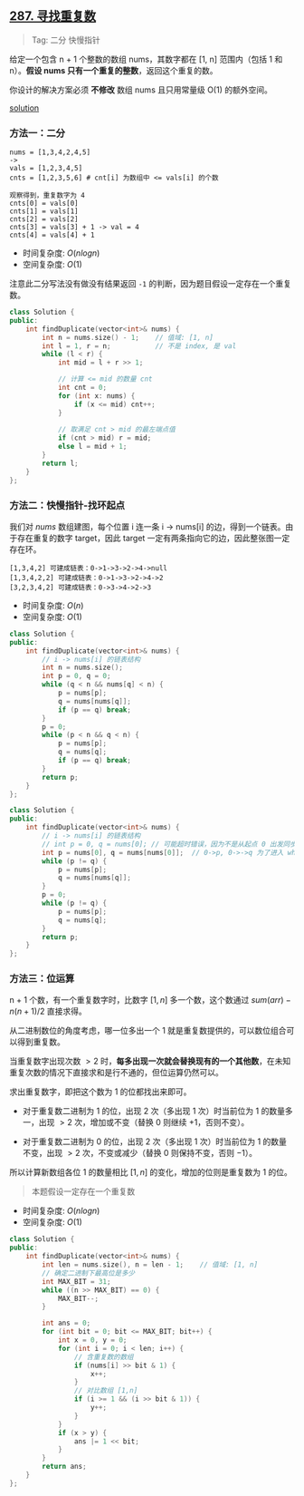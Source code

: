 ## [287. 寻找重复数](https://leetcode-cn.com/problems/find-the-duplicate-number/)

> Tag: 二分 快慢指针

给定一个包含 n + 1 个整数的数组 nums，其数字都在 [1, n] 范围内（包括 1 和 n）。**假设 nums 只有一个重复的整数**，返回这个重复的数。

你设计的解决方案必须 **不修改** 数组 nums 且只用常量级 O(1) 的额外空间。

[solution](https://leetcode.cn/problems/find-the-duplicate-number/solutions/261119/xun-zhao-zhong-fu-shu-by-leetcode-solution/)

### 方法一：二分

```
nums = [1,3,4,2,4,5]
->
vals = [1,2,3,4,5]
cnts = [1,2,3,5,6] # cnt[i] 为数组中 <= vals[i] 的个数

观察得到，重复数字为 4
cnts[0] = vals[0]
cnts[1] = vals[1]
cnts[2] = vals[2]
cnts[3] = vals[3] + 1 -> val = 4
cnts[4] = vals[4] + 1
```

* 时间复杂度: ${O(nlogn)}$
* 空间复杂度: ${O(1)}$

注意此二分写法没有做没有结果返回 `-1` 的判断，因为题目假设一定存在一个重复数。

```c++
class Solution {
public:
    int findDuplicate(vector<int>& nums) {
        int n = nums.size() - 1;    // 值域: [1, n]
        int l = 1, r = n;           // 不是 index, 是 val
        while (l < r) {
            int mid = l + r >> 1;

            // 计算 <= mid 的数量 cnt
            int cnt = 0;
            for (int x: nums) {
                if (x <= mid) cnt++;
            }
            
            // 取满足 cnt > mid 的最左端点值
            if (cnt > mid) r = mid;
            else l = mid + 1;
        }
        return l;
    }
};
```

### 方法二：快慢指针-找环起点

我们对 $nums$ 数组建图，每个位置 i 连一条 i -> nums[i] 的边，得到一个链表。由于存在重复的数字 target，因此 target 一定有两条指向它的边，因此整张图一定存在环。

	[1,3,4,2] 可建成链表：0->1->3->2->4->null
    [1,3,4,2,2] 可建成链表：0->1->3->2->4->2
    [3,2,3,4,2] 可建成链表：0->3->4->2->3

* 时间复杂度: ${O(n)}$
* 空间复杂度: ${O(1)}$
```c++
class Solution {
public:
    int findDuplicate(vector<int>& nums) {
        // i -> nums[i] 的链表结构
        int n = nums.size();
        int p = 0, q = 0;
        while (q < n && nums[q] < n) {
            p = nums[p];
            q = nums[nums[q]];
            if (p == q) break;
        }
        p = 0;
        while (p < n && q < n) {
            p = nums[p];
            q = nums[q];
            if (p == q) break;
        }
        return p;
    }
};
```

```cpp
class Solution {
public:
    int findDuplicate(vector<int>& nums) {
        // i -> nums[i] 的链表结构
        // int p = 0, q = nums[0]; // 可能超时错误，因为不是从起点 0 出发同步到达，后续找环起点要从链表头开始
        int p = nums[0], q = nums[nums[0]];  // 0->p, 0->->q 为了进入 while 循环初始设置值不等
        while (p != q) {
            p = nums[p];
            q = nums[nums[q]];
        }
        p = 0;
        while (p != q) {
            p = nums[p];
            q = nums[q];
        }
        return p;
    }
};
```

### 方法三：位运算

n + 1 个数，有一个重复数字时，比数字 $[1, n]$ 多一个数，这个数通过 $sum(arr)-n(n+1)/2$ 直接求得。

从二进制数位的角度考虑，哪一位多出一个 1 就是重复数提供的，可以数位组合可以得到重复数。

当重复数字出现次数 $> 2$ 时，**每多出现一次就会替换现有的一个其他数**，在未知重复次数的情况下直接求和是行不通的，但位运算仍然可以。

求出重复数字，即把这个数为 1 的位都找出来即可。

* 对于重复数二进制为 1 的位，出现 2 次（多出现 1 次）时当前位为 1 的数量多一，出现 $>2$ 次，增加或不变（替换 0 则继续 $+1$，否则不变）。

* 对于重复数二进制为 0 的位，出现 2 次（多出现 1 次）时当前位为 1 的数量不变，出现 $>2$ 次，不变或减少（替换 0 则保持不变，否则 $-1$）。

所以计算新数组各位 1 的数量相比 $[1, n]$ 的变化，增加的位则是重复数为 1 的位。

> 本题假设一定存在一个重复数

* 时间复杂度: ${O(nlogn)}$
* 空间复杂度: ${O(1)}$
```c++
class Solution {
public:
    int findDuplicate(vector<int>& nums) {
        int len = nums.size(), n = len - 1;    // 值域: [1, n]
        // 确定二进制下最高位是多少
        int MAX_BIT = 31;
        while ((n >> MAX_BIT) == 0) {
            MAX_BIT--;
        }

        int ans = 0;
        for (int bit = 0; bit <= MAX_BIT; bit++) {
            int x = 0, y = 0;
            for (int i = 0; i < len; i++) {
                // 含重复数的数组
                if (nums[i] >> bit & 1) {
                    x++;
                }
                // 对比数组 [1,n]
                if (i >= 1 && (i >> bit & 1)) {
                    y++;
                }
            }
            if (x > y) {
                ans |= 1 << bit;
            }
        }
        return ans;
    }
};
```